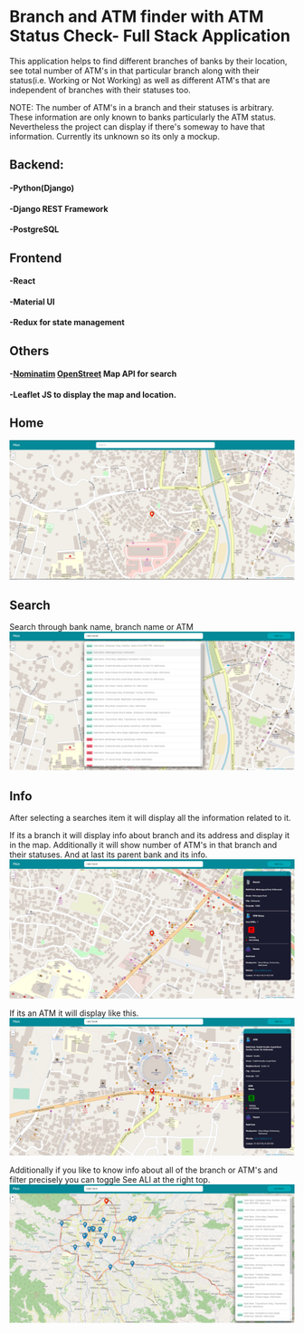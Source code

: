 # Branch and ATM finder with ATM Status Check- Full Stack Application

This application helps to find different branches of banks by their location, see total number of ATM's in that particular branch along with their status(i.e. Working or Not Working) as well as different ATM's that are independent of branches with their statuses too.

NOTE: The number of ATM's in a branch and their statuses is arbitrary. These information are only known to banks particularly the ATM status. Nevertheless the project can display if there's someway to have that information. Currently its unknown so its only a mockup.


## Backend:
#### -Python(Django)
#### -Django REST Framework
#### -PostgreSQL

## Frontend
#### -React
#### -Material UI
#### -Redux for state management

## Others
#### -[Nominatim](https://nominatim.org/release-docs/develop/) [OpenStreet](https://www.openstreetmap.org/) Map API for search
#### -Leaflet JS to display the map and location.

## Home
<img src="gitImages/home.png" />

## Search
Search through bank name, branch name or ATM
<img src="gitImages/search.png"/>

## Info
After selecting a searches item it will display all the information related to it.

If its a branch it will display info about branch and its address and display it in the map. Additionally it will show number of ATM's in that branch and their statuses. And at last its parent bank and its info.
<img src="gitImages/snackbar.png" />

If its an ATM it will display like this.
<img src='gitImages/atm.png' />

Additionally if you like to know info about all of the branch or ATM's and filter precisely you can toggle See ALl at the right top.
<img src="gitImages/seeall.png" />

